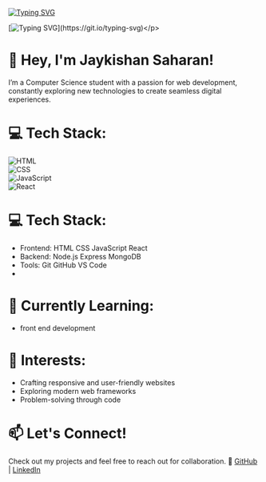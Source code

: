 <p align="center">
  
[![Typing SVG](https://readme-typing-svg.demolab.com?font=Fira+Code&size=25&duration=3000&pause=1000&color=0FF735&background=FF252500&multiline=true&width=500&height=80&lines=Hello%2C+I'm+Jaykishan+Saharan)](https://git.io/typing-svg)
  
[![Typing SVG](https://readme-typing-svg.demolab.com?font=Fira+Code&size=25&duration=3000&pause=1000&color=0FF735&background=FF252500&multiline=true&width=700&height=80&lines=I+am+a+BTech+C.S.E+student.+%7C+Web+development.)](https://git.io/typing-svg)</p>
</p>

# 👋 Hey, I'm Jaykishan Saharan!
I’m a Computer Science student with a passion for web development, constantly exploring new technologies to create seamless digital experiences.

# 💻 Tech Stack:
![HTML](https://img.shields.io/badge/HTML5-E34F26?style=for-the-badge&logo=html5&logoColor=white) <br>
![CSS](https://img.shields.io/badge/CSS3-1572B6?style=for-the-badge&logo=css3&logoColor=white) <br>
![JavaScript](https://img.shields.io/badge/JavaScript-F7DF1E?style=for-the-badge&logo=javascript&logoColor=black) <br>
![React](https://img.shields.io/badge/React-61DAFB?style=for-the-badge&logo=react&logoColor=black)  


# 💻 Tech Stack:
- Frontend: HTML  CSS  JavaScript  React
- Backend: Node.js  Express  MongoDB
- Tools: Git  GitHub  VS Code
- 
# 🚀 Currently Learning:
- front end development

# 📌 Interests:
- Crafting responsive and user-friendly websites
- Exploring modern web frameworks
- Problem-solving through code
  
# 📫 Let's Connect!
Check out my projects and feel free to reach out for collaboration.
🔗 [GitHub](https://github.com/jaykishan1saharan) | [LinkedIn](www.linkedin.com/in/jaikishan-saharan-a67485327)

